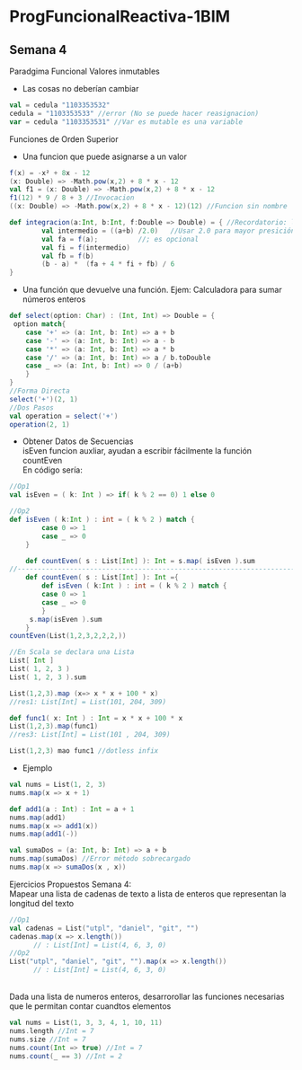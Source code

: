 # ProgFuncionalReactiva-1BIM
## Semana 4
Paradgima Funcional
Valores inmutables
- Las cosas no deberían cambiar
```scala
val = cedula "1103353532"
cedula = "1103353533" //error (No se puede hacer reasignacion)
var = cedula "1103353531" //Var es mutable es una variable
```
Funciones de Orden Superior
- Una funcion que puede asignarse a un valor
```scala
f(x) = -x² + 8x - 12
(x: Double) => -Math.pow(x,2) + 8 * x - 12
val f1 = (x: Double) => -Math.pow(x,2) + 8 * x - 12
f1(12) * 9 / 8 + 3 //Invocacion
((x: Double) => -Math.pow(x,2) + 8 * x - 12)(12) //Funcion sin nombre
```
```scala
def integracion(a:Int, b:Int, f:Double => Double) = { //Recordatorio: la flecha indica que es una función
	 	val intermedio = ((a+b) /2.0)  	//Usar 2.0 para mayor presición
	 	val fa = f(a); 			//; es opcional
	 	val fi = f(intermedio)
		val fb = f(b)
	 	(b - a) *  (fa + 4 * fi + fb) / 6
}
```
- Una función que devuelve una función. 
 Ejem:
Calculadora para sumar números enteros
```scala
def select(option: Char) : (Int, Int) => Double = {
 option match{
	case '+' => (a: Int, b: Int) => a + b
	case '-' => (a: Int, b: Int) => a - b
	case '*' => (a: Int, b: Int) => a * b
	case '/' => (a: Int, b: Int) => a / b.toDouble
	case _ => (a: Int, b: Int) => 0 / (a+b)
	}
}
//Forma Directa
select('+')(2, 1) 
//Dos Pasos
val operation = select('+')
operation(2, 1)
```
- Obtener Datos de Secuencias 
<br />isEven funcion auxliar, ayudan a escribir fácilmente la función countEven
<br />En código sería:

```scala
//Op1 
val isEven = ( k: Int ) => if( k % 2 == 0) 1 else 0

//Op2 
def isEven ( k:Int ) : int = ( k % 2 ) match {
	 	case 0 => 1
	 	case _ => 0
	}

	def countEven( s : List[Int] ): Int = s.map( isEven ).sum
//----------------------------------------------------------------------------------------
	def countEven( s : List[Int] ): Int ={
		def isEven ( k:Int ) : int = ( k % 2 ) match {
	 	case 0 => 1
	 	case _ => 0
		}
	 s.map(isEven ).sum
	}
countEven(List(1,2,3,2,2,2,))
```
```scala
//En Scala se declara una Lista 
List[ Int ]
List( 1, 2, 3 )
List( 1, 2, 3 ).sum

List(1,2,3).map (x=> x * x + 100 * x)
//res1: List[Int] = List(101, 204, 309)

def func1( x: Int ) : Int = x * x + 100 * x
List(1,2,3).map(func1)
//res3: List[Int] = List(101 , 204, 309)

List(1,2,3) mao func1 //dotless infix
```

- Ejemplo
```scala
val nums = List(1, 2, 3)
nums.map(x => x + 1)

def add1(a : Int) : Int = a + 1
nums.map(add1)
nums.map(x => add1(x))
nums.map(add1(-))

val sumaDos = (a: Int, b: Int) => a + b
nums.map(sumaDos) //Error método sobrecargado
nums.map(x => sumaDos(x , x))
```
Ejercicios Propuestos Semana 4:
<br />Mapear una lista de cadenas de texto a lista de enteros que representan la longitud del texto
```scala
//Op1
val cadenas = List("utpl", "daniel", "git", "")
cadenas.map(x => x.length())
      // : List[Int] = List(4, 6, 3, 0)
//Op2
List("utpl", "daniel", "git", "").map(x => x.length())
      // : List[Int] = List(4, 6, 3, 0)
```
  <br />Dada una lista de numeros enteros, desarrorollar las funciones necesarias que le permitan contar cuandtos elementos
```scala
val nums = List(1, 3, 3, 4, 1, 10, 11)
nums.length //Int = 7
nums.size //Int = 7
nums.count(Int => true) //Int = 7
nums.count(_ == 3) //Int = 2
```
